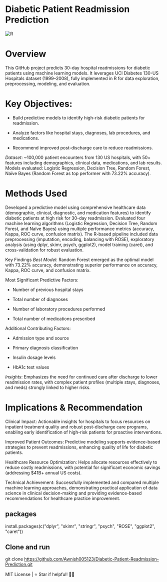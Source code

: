 # Diabetic Patient Readmission Prediction
![R](https://img.shields.io/badge/R-4.0%2B-276DC3?style=flat&logo=r&logoColor) 

# Overview

This GitHub project predicts 30-day hospital readmissions for diabetic patients using machine learning models. It leverages UCI Diabetes 130-US Hospitals dataset (1999–2008), fully implemented in R for data exploration, preprocessing, modeling, and evaluation.

# Key Objectives:

- Build predictive models to identify high-risk diabetic patients for readmission.

- Analyze factors like hospital stays, diagnoses, lab procedures, and medications.

- Recommend improved post-discharge care to reduce readmissions.

*Dataset*: ~100,000 patient encounters from 130 US hospitals, with 50+ features including demographics, clinical data, medications, and lab results. Models evaluated: Logistic Regression, Decision Tree, Random Forest, Naïve Bayes (Random Forest as top performer with 73.22% accuracy).

# Methods Used

Developed a predictive model using comprehensive healthcare data (demographic, clinical, diagnostic, and medication features) to identify diabetic patients at high risk for 30-day readmission. Evaluated four machine learning algorithms (Logistic Regression, Decision Tree, Random Forest, and Naïve Bayes) using multiple performance metrics (accuracy, Kappa, ROC curve, confusion matrix). The R-based pipeline included data preprocessing (imputation, encoding, balancing with ROSE), exploratory analysis (using dplyr, skimr, psych, ggplot2), model training (caret), and cross-validation for robust evaluation.

Key Findings
*Best Model*: Random Forest emerged as the optimal model with 73.22% accuracy, demonstrating superior performance on accuracy, Kappa, ROC curve, and confusion matrix.

Most Significant Predictive Factors:

- Number of previous hospital stays

- Total number of diagnoses

- Number of laboratory procedures performed

- Total number of medications prescribed

Additional Contributing Factors:

- Admission type and source

- Primary diagnosis classification

- Insulin dosage levels

- HbA1c test values

*Insights*: Emphasizes the need for continued care after discharge to lower readmission rates, with complex patient profiles (multiple stays, diagnoses, and meds) strongly linked to higher risks.

# Implications & Recommendation
Clinical Impact: Actionable insights for hospitals to focus resources on inpatient treatment quality and robust post-discharge care programs, enabling early identification of high-risk patients for proactive interventions.

Improved Patient Outcomes: Predictive modeling supports evidence-based strategies to prevent readmissions, enhancing quality of life for diabetic patients.

Healthcare Resource Optimization: Helps allocate resources effectively to reduce costly readmissions, with potential for significant economic savings (addressing $41B+ annual US costs).

Technical Achievement: Successfully implemented and compared multiple machine learning approaches, demonstrating practical application of data science in clinical decision-making and providing evidence-based recommendations for healthcare practice improvement.


## packages
install.packages(c("dplyr", "skimr", "stringr", "psych", "ROSE", "ggplot2", "caret"))

## Clone and run
git clone https://github.com/Awnish005123/Diabetic-Patient-Readmission-Prediction.git

MIT License | ⭐ Star if helpful! 🏥✨

